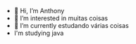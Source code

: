 - 👋 Hi, I’m Anthony
- 👀 I’m interested in  muitas coisas
- 🌱 I’m currently  estudando várias  coisas
- I'm studying java
<!---
4nTh0n/4nTh0n is a ✨ special ✨ repository because its `README.md` (this file) appears on your GitHub profile.
You can click the Preview link to take a look at your changes.
--->
